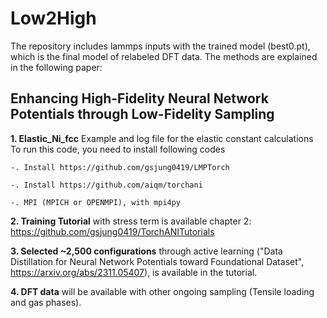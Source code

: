 # Low2High
The repository includes lammps inputs with the trained model (best0.pt), which is the final model of relabeled DFT data. 
The methods are explained in the following paper:

## Enhancing High-Fidelity Neural Network Potentials through Low-Fidelity Sampling

**1. Elastic_Ni_fcc**
   Example and log file for the elastic constant calculations
   To run this code, you need to install following codes
   
    -. Install https://github.com/gsjung0419/LMPTorch
   
    -. Install https://github.com/aiqm/torchani
   
    -. MPI (MPICH or OPENMPI), with mpi4py

**2. Training Tutorial** with stress term is available chapter 2: https://github.com/gsjung0419/TorchANITutorials  

**3.  Selected ~2,500 configurations** through active learning ("Data Distillation for Neural Network Potentials toward Foundational Dataset", https://arxiv.org/abs/2311.05407), is available in the tutorial. 

**4. DFT data** will be available with other ongoing sampling (Tensile loading and gas phases). 
